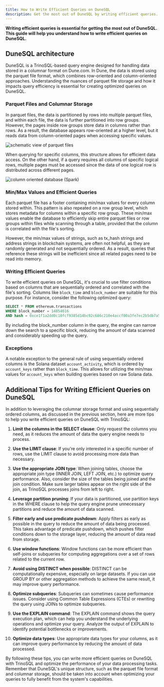 ```yaml
---
title: How to Write Efficient Queries on DuneSQL
description: Get the most out of DuneSQL by writing efficient queries.
---
```


**Writing efficient queries is essential for getting the most out of DuneSQL. This guide will help you understand how to write efficient queries on DuneSQL.**

## DuneSQL architecture

DuneSQL is a TrinoSQL-based query engine designed for handling data stored in a columnar format on Dune.com. In Dune, the data is stored using the parquet file format, which combines row-oriented and column-oriented approaches. Understanding the nuances of parquet file storage and how it impacts query efficiency is essential for creating optimized queries on DuneSQL.

### Parquet Files and Columnar Storage

In parquet files, the data is partitioned by rows into multiple parquet files, and within each file, the data is further partitioned into row groups. However, the pages inside row groups store data in columns rather than rows. As a result, the database appears row-oriented at a higher level, but it reads data from column-oriented pages when accessing specific values.

![schematic view of parquet files](images/parquet.png)

When querying for specific columns, this structure allows for efficient data access. On the other hand, if a query requires all columns of specific logical rows, multiple pages must be accessed since the data of one logical row is distributed across different pages.

![column oriented database (Spark)](images/column-oriented.png)

### Min/Max Values and Efficient Queries

Each parquet file has a footer containing min/max values for every column stored within. This pattern is also repeated on a row group level, which stores metadata for columns within a specific row group. These min/max values enable the database to efficiently skip entire parquet files or row groups within files while scanning through a table, provided that the column is correlated with the file's sorting.

However, the min/max values of strings, such as tx_hash strings and address strings in blockchain systems, are often not helpful, as they are randomly generated and not sequentially ordered. As a result, queries that reference these strings will be inefficient since all related pages need to be read into memory.

### Writing Efficient Queries

To write efficient queries on DuneSQL, it's crucial to use filter conditions based on columns that are sequentially ordered and correlated with the file's sorting. Columns like `block_time` and `block_number` are suitable for this purpose. For instance, consider the following optimized query:

```sql
SELECT * FROM ethereum.transactions
WHERE block_number = 14854616
AND hash = 0xce1f1a2dd0c10fcf9385d14bc92c686c210e4accf00a3fe7ec2b5db7a5499cff;
```

By including the block_number column in the query, the engine can narrow down the search to a specific block, reducing the amount of data scanned and considerably speeding up the query.

### Exceptions
A notable exception to the general rule of using sequentially ordered columns is the Solana dataset `account_activity`, which is ordered by `account_keys` rather than `block_time`. This allows for utilizing the min/max values for `account_keys` when building queries based on raw Solana data.

## Additional Tips for Writing Efficient Queries on DuneSQL

In addition to leveraging the columnar storage format and using sequentially ordered columns, as discussed in the previous section, here are more tips to help you write efficient queries on DuneSQL with TrinoSQL:

1. **Limit the columns in the SELECT clause**: Only request the columns you need, as it reduces the amount of data the query engine needs to process.

2. **Use the LIMIT clause**: If you're only interested in a specific number of rows, use the LIMIT clause to avoid processing more data than necessary.

3. **Use the appropriate JOIN type**: When joining tables, choose the appropriate join type (INNER JOIN, LEFT JOIN, etc.) to optimize query performance. Also, consider the size of the tables being joined and the join condition. Make sure larger tables appear on the right side of the join, as TrinoSQL processes joins from left to right.

4. **Leverage partition pruning**: If your data is partitioned, use partition keys in the WHERE clause to help the query engine prune unnecessary partitions and reduce the amount of data scanned.

5. **Filter early and use predicate pushdown**: Apply filters as early as possible in the query to reduce the amount of data being processed. This takes advantage of predicate pushdown, which pushes filter conditions down to the storage layer, reducing the amount of data read from storage.

6. **Use window functions**: Window functions can be more efficient than self-joins or subqueries for computing aggregations over a set of rows related to the current row.

7. **Avoid using DISTINCT when possible**: DISTINCT can be computationally expensive, especially on large datasets. If you can use GROUP BY or other aggregation methods to achieve the same result, it may improve query performance.

8. **Optimize subqueries**: Subqueries can sometimes cause performance issues. Consider using Common Table Expressions (CTEs) or rewriting the query using JOINs to optimize subqueries.

9. **Use the EXPLAIN command**: The EXPLAIN command shows the query execution plan, which can help you understand the underlying operations and optimize your query. Analyze the output of EXPLAIN to identify potential bottlenecks or improvements.

10. **Optimize data types**: Use appropriate data types for your columns, as it can improve query performance by reducing the amount of data processed.

By following these tips, you can write more efficient queries on DuneSQL with TrinoSQL and optimize the performance of your data processing tasks. Remember that DuneSQL's unique structure, such as the parquet file format and columnar storage, should be taken into account when optimizing your queries to fully benefit from the system's capabilities.
